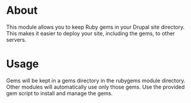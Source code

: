 About
=====

This module allows you to keep Ruby gems in your Drupal site directory. This makes it easier to deploy your site, including the gems, to other servers.

Usage
=====

Gems will be kept in a gems directory in the rubygems module directory. Other modules will automatically use only those gems. Use the provided gem script to install and manage the gems.
